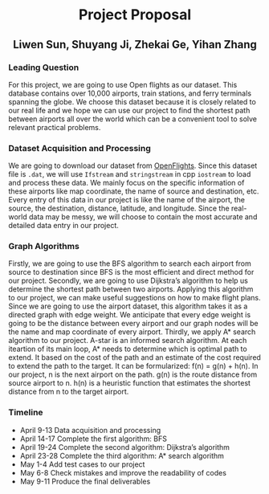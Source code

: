<h1 align="center">Project Proposal</h1>
<h2 align="center">Liwen Sun, Shuyang Ji, Zhekai Ge, Yihan Zhang</h2>

### Leading Question
For this project, we are going to use Open flights as our dataset. This database contains over 10,000 airports, train stations, and ferry terminals spanning the globe. We choose this dataset because it is closely related to our real life and we hope we can use our project to find the shortest path between airports all over the world which can be a convenient tool to solve relevant practical problems.
### Dataset Acquisition and Processing
We are going to download our dataset from [OpenFlights](https://openflights.org/data.html). Since this dataset file is `.dat`, we will use `Ifstream` and `stringstream` in cpp `iostream` to load and process these data. We mainly focus on the specific information of these airports like map coordinate, the name of source and destination, etc. Every entry of this data in our project is like the name of the airport, the source, the destination, distance, latitude, and longitude. Since the real-world data may be messy, we will choose to contain the most accurate and detailed data entry in our project.
### Graph Algorithms
Firstly, we are going to use the BFS algorithm to search each airport from source to destination since BFS is the most efficient and direct method for our project.
Secondly, we are going to use Dijkstra’s algorithm to help us determine the shortest path between two airports. Applying this algorithm to our project, we can make useful suggestions on how to make flight plans. Since we are going to use the airport dataset, this algorithm takes it as a directed graph with edge weight. We anticipate that every edge weight is going to be the distance between every airport and our graph nodes will be the name and map coordinate of every airport.
Thirdly, we apply A* search algorithm to our project. A-star is an informed search algorithm. At each iteartion of its main loop, A* needs to determine which is optimal path to extend. It based on the cost of the path and an estimate of the cost required to extend the path to the target. It can be formularized: f(n) = g(n) + h(n). In our project, n is the next airport on the path. g(n) is the route distance from source airport to n. h(n) is a heuristic function that estimates the shortest distance from n to the target airport.



### Timeline
- April 9-13 			Data acquisition and processing
- April 14-17 	      Complete the first algorithm: BFS
- April 19-24           Complete the second algorithm: Dijkstra’s algorithm
- April 23-28           Complete the third algorithm: A* search algorithm
- May 1-4                Add test cases to our project
- May 6-8                Check mistakes and improve the readability of codes
- May 9-11              Produce the final deliverables
